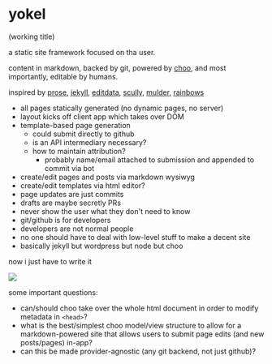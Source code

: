 # yokel
(working title)

a static site framework focused on tha user.

content in markdown, backed by git, powered by [choo],
and most importantly, editable by humans.

inspired by [prose], [jekyll], [editdata], [scully], [mulder], [rainbows]

- all pages statically generated (no dynamic pages, no server)
- layout kicks off client app which takes over DOM
- template-based page generation
  - could submit directly to github
  - is an API intermediary necessary?
  - how to maintain attribution?
    - probably name/email attached to submission and appended to commit via bot
- create/edit pages and posts via markdown wysiwyg
- create/edit templates via html editor?
- page updates are just commits
- drafts are maybe secretly PRs
- never show the user what they don't need to know
- git/github is for developers
- developers are not normal people
- no one should have to deal with low-level stuff to make a decent site
- basically jekyll but wordpress but node but choo

now i just have to write it

![](http://i.imgur.com/JXQ3xcw.jpg)

some important questions:

- can/should choo take over the whole html document in order to modify metadata in `<head>`?
- what is the best/simplest choo model/view structure to allow for a markdown-powered site that allows users to submit page edits (and new posts/pages) in-app?
- can this be made provider-agnostic (any git backend, not just github)?

[choo]: https://github.com/yoshuawuyts/choo
[prose]: https://github.com/prose/prose
[jekyll]: https://jekyllrb.com/
[ghost]: https://ghost.org/
[editdata]: https://github.com/editdata/editdata-github
[scully]: https://github.com/sethvincent/scully
[mulder]: https://twitter.com/xfilesbutemoji
[rainbows]: https://s-media-cache-ak0.pinimg.com/originals/37/bd/32/37bd327e52e145e2b224fd870efb90e8.gif
